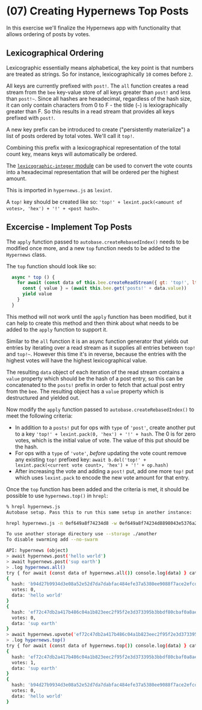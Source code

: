 # (07) Creating Hypernews Top Posts

In this exercise we'll finalize the Hypernews app with functionality that 
allows ordering of posts by votes.

## Lexicographical Ordering

Lexicographic essentially means alphabetical, the key point is that numbers are treated
as strings. So for instance, lexicographically `10` comes before `2`.

All keys are currently prefixed with `post!`. The `all` function creates a read stream
from the `bee` key-value store of all keys greater than `post!` and less than `post!~`. 
Since all hashes are hexadecimal, regardless of the hash size, it can only contain
characters from 0 to F - the tilde (`~`) is lexiographically greater than F. So this 
results in a read stream that provides all keys prefixed with `post!`.

A new key prefix can be introduced to create ("persistently materialize") a list of 
posts ordered by total votes. We'll call it `top!`. 

Combining this prefix with a lexicographical representation of the total count key,
means keys will automatically be ordered.

The [`lexicographic-integer` module](https://github.com/substack/lexicographic-integer)
can be used to convert the vote counts into a hexadecimal representation that will be 
ordered per the highest amount. 

This is imported in `hypernews.js` as `lexint`. 

A `top!` key should be created like so: `'top!' + lexint.pack(<amount of votes>, 'hex') + '!' + <post hash>`.


## Excercise - Implement Top Posts

The `apply` function passed to `autobase.createRebasedIndex()` needs to be modified once more,
and a new `top` function needs to be added to the `Hypernews` class.

The `top` function should look like so:

```js
  async * top () {
    for await (const data of this.bee.createReadStream({ gt: 'top!', lt: 'top!~', reverse: true })) {
      const { value } = (await this.bee.get('posts!' + data.value))
      yield value
    }
  }
```

This method will not work until the `apply` function has been modified, but it can help to 
create this method and then think about what needs to be added to the `apply` function to support it.

Similar to the `all` function it is an async function generator that yields out entries by iterating over
a read stream as it supplies all entries between `top!` and `top!~`. However this time it's in reverse, 
because the entries with the highest votes will have the highest lexicographical value.

The resulting `data` object of each iteration of the read stream contains a `value` property which
should be the hash of a post entry, so this can be concatenated to the `posts!` prefix in order
to fetch that actual post entry from the `bee`. The resulting object has a `value` property which is
destructured and yielded out.

Now modify the `apply` function passed to `autobase.createRebasedIndex()` to meet the following criteria:

* In addition to a `posts!` put for ops with `type` of `'post'`, create another put to a key `'top!' + lexint.pack(0, 'hex') + '!' + hash`. The 0 is for zero votes, which is the initial value of vote. The value of this put should be the hash.
* For ops with a `type` of `'vote'`, *before* updating the vote count remove any existing `top!` prefixed key:             `await b.del('top!' + lexint.pack(<current vote count>, 'hex') + '!' + op.hash)`
* After increasing the vote and adding a `post!` put, add one more `top!` put which uses `lexint.pack` to encode the new vote amount for that entry.

Once the `top` function has been added and the criteria is met, it should be possible to use `hypernews.top()` in `hrepl`:

```sh
% hrepl hypernews.js                                                                                                                             interactive
Autobase setup. Pass this to run this same setup in another instance:

hrepl hypernews.js -n 0ef649a8f74234d8 -w 0ef649a8f74234d8898043e5376a269d6f27d980ca86d8a00093d76f57341d18 -i 3388ba1d9a37a96fc8f2ab25725b73b168632769aac771ae4cf34f3ed0d18790

To use another storage directory use --storage ./another
To disable swarming add --no-swarm

API: hypernews (object)
> await hypernews.post('hello world')
> await hypernews.post('sup earth')
> .log hypernews.all()
try { for await (const data of hypernews.all()) console.log(data) } catch { console.log(hypernews.all()) }
{
  hash: 'b94d27b9934d3e08a52e52d7da7dabfac484efe37a5380ee9088f7ace2efcde9',
  votes: 0,
  data: 'hello world'
}
{
  hash: 'ef72c47db2a417b486c04a1b823eec2f95f2e3d373395b3bbdf80cbaf0a8aed5',
  votes: 0,
  data: 'sup earth'
}
> await hypernews.upvote('ef72c47db2a417b486c04a1b823eec2f95f2e3d373395b3bbdf80cbaf0a8aed5')
> .log hypernews.top()
try { for await (const data of hypernews.top()) console.log(data) } catch { console.log(hypernews.top()) }
{
  hash: 'ef72c47db2a417b486c04a1b823eec2f95f2e3d373395b3bbdf80cbaf0a8aed5',
  votes: 1,
  data: 'sup earth'
}
{
  hash: 'b94d27b9934d3e08a52e52d7da7dabfac484efe37a5380ee9088f7ace2efcde9',
  votes: 0,
  data: 'hello world'
}
```
